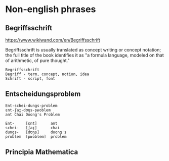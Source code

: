 # Non-english phrases


## Begriffsschrift

https://www.wikiwand.com/en/Begriffsschrift

Begriffsschrift is usually translated as concept writing or concept notation; the full title of the book identifies it as "a formula language, modeled on that of arithmetic, of pure thought."

```
Begriffsschrift
Begriff - term, concept, notion, idea
Schrift - script, font
```


## Entscheidungsproblem

```
Ent-schei-dungs-problem
ɛnt-ʃaɪ̯-dʊŋs-pʁoblem
ant Chai Doong's Problem

Ent-     [ɛnt]      ant
schei-   [ʃaɪ̯]      chai
dungs-   [dʊŋs]     doong's
problem  [pʁoblem]  problem
```


## Principia Mathematica

